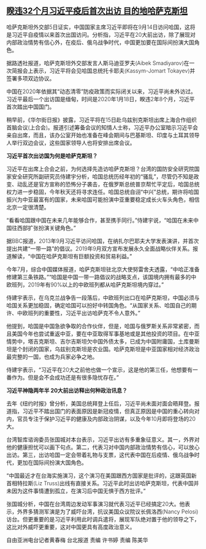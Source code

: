 <!--1662456880000-->
[睽违32个月习近平疫后首次出访 目的地哈萨克斯坦](https://www.rfa.org/mandarin/yataibaodao/junshiwaijiao/hcm1-09062022053423.html)
------

<p><span style="font-weight: 400;">哈萨克斯坦外交部</span><span style="font-weight: 300;">5</span><span style="font-weight: 400;">日证实，中国国家主席习近平即将在</span><span style="font-weight: 300;">9</span><span style="font-weight: 400;">月</span><span style="font-weight: 300;">14</span><span style="font-weight: 400;">日访问哈国，这将是习近平自疫情以来首次出国访问。分析指，习近平在</span><span style="font-weight: 300;">20</span><span style="font-weight: 400;">大前出访，除了展现对内部政治情势有信心外，在疫后、俄乌战争时代，中国更加要在国际间扮演大国角色。</span></p><p><span style="font-weight: 400;">据路透社报道，哈萨克斯坦外交部发言人斯马迪亚罗夫</span><span style="font-weight: 300;">(Aibek Smadiyarov)</span><span style="font-weight: 400;">在一次简报会上表示，习近平将会见哈国总统托卡耶夫</span><span style="font-weight: 300;">(Kassym-Jomart Tokayev)</span><span style="font-weight: 400;">并签署多项双边协议。</span></p><p><span style="font-weight: 400;">中国在</span><span style="font-weight: 300;">2020</span><span style="font-weight: 400;">年依据其</span><span style="font-weight: 400;">“</span><span style="font-weight: 400;">动态清零</span><span style="font-weight: 400;">”</span><span style="font-weight: 400;">防疫政策而实际闭关以来，习近平尚未外访过。习近平最后一个出访国是缅甸，时间是</span><span style="font-weight: 300;">2020</span><span style="font-weight: 400;">年</span><span style="font-weight: 300;">1</span><span style="font-weight: 400;">月</span><span style="font-weight: 300;">18</span><span style="font-weight: 400;">日，睽违</span><span style="font-weight: 300;">2</span><span style="font-weight: 400;">年</span><span style="font-weight: 300;">8</span><span style="font-weight: 400;">个月，习近平首次踏出中国国门。</span></p><p><span style="font-weight: 400;">稍早前，</span><span style="font-weight: 400;">《</span><span style="font-weight: 400;">华尔街日报</span><span style="font-weight: 400;">》</span><span style="font-weight: 400;">披露，习近平将在</span><span style="font-weight: 300;">15</span><span style="font-weight: 400;">日赴乌兹别克斯坦出席上海合作组织首脑会议</span><span style="font-weight: 300;">(</span><span style="font-weight: 400;">上合会</span><span style="font-weight: 300;">)</span><span style="font-weight: 400;">。报道引述筹备会议的知情人士称，习近平办公室暗示习近平会亲自出席，而且，该办公室开始也准备在峰会期间与巴基斯坦、印度与土耳其领导人举行双边会议，这些国家领导人也将安排出席会议。</span></p><p><strong>习近平首次出访国为何是哈萨克斯坦？</strong></p><p><span style="font-weight: 400;">习近平在出席上合会之前，为何选择先造访哈萨克斯坦？台湾的国防安全研究院国家安全研究所副研究员侍建宇分析，哈国总统历经年初的</span><span style="font-weight: 400;">“</span><span style="font-weight: 400;">骚乱</span><span style="font-weight: 400;">”</span><span style="font-weight: 400;">，尽管仍不知是政变、动乱还是官方宣称的恐怖分子袭击，在俄罗斯总统普京帮忙平定后，哈国总统权力进一步稳固，今年秋天还将寻求连任。哈国总统自诩</span><span style="font-weight: 400;">“</span><span style="font-weight: 400;">中兴</span><span style="font-weight: 400;">”</span><span style="font-weight: 400;">总统，期许将哈国振兴为中亚最富有的国家，未来哈国可能扮演中亚重要稳定成长火车头角色，相信北京一定很清楚。</span></p><p><span style="font-weight: 400;">“</span><span style="font-weight: 400;">看看哈国跟中国在未来几年能够合作，甚至携手同行。</span><span style="font-weight: 400;">”</span><span style="font-weight: 400;">侍建宇说，</span><span style="font-weight: 400;">“</span><span style="font-weight: 400;">哈国在未来中国往西部扩张扮演关键角色。</span><span style="font-weight: 400;">”</span></p><p><span style="font-weight: 400;">据</span><span style="font-weight: 300;">BBC</span><span style="font-weight: 400;">报道，</span><span style="font-weight: 300;">2013</span><span style="font-weight: 400;">年</span><span style="font-weight: 300;">9</span><span style="font-weight: 400;">月习近平访问哈国，在纳扎尔巴耶夫大学发表演讲，并首次提出共建</span><span style="font-weight: 400;">“</span><span style="font-weight: 400;">一带一路</span><span style="font-weight: 400;">”</span><span style="font-weight: 400;">的倡议。</span><span style="font-weight: 300;">2019</span><span style="font-weight: 400;">年</span><span style="font-weight: 300;">9</span><span style="font-weight: 400;">月双方宣布发展永久全面战略伙伴关系。报道解读，</span><span style="font-weight: 400;">“</span><span style="font-weight: 400;">中国在哈萨克斯坦有巨额投资和贸易利益。</span><span style="font-weight: 400;">”</span></p><p><span style="font-weight: 400;">今年</span><span style="font-weight: 300;">7</span><span style="font-weight: 400;">月，综合中国媒体报道，哈萨克斯坦驻北京大使努雷舍夫透露，</span><span style="font-weight: 400;">“</span><span style="font-weight: 400;">中哈正准备修建第三条铁路。</span><span style="font-weight: 400;">”“</span><span style="font-weight: 400;">哈国是中国一带一路倡议的战略支点，该国境内拥有最多的中欧班列，</span><span style="font-weight: 300;">2019</span><span style="font-weight: 400;">年有</span><span style="font-weight: 300;">90%</span><span style="font-weight: 400;">以上的中欧班列都从哈萨克斯坦境内穿过。</span><span style="font-weight: 400;">”</span></p><p><span style="font-weight: 400;">侍建宇表示，在乌克兰战争告一段落后，中欧班列出口在哈萨克斯坦，中国必须与哈国关系更加稳固，确定哈国可以扮好中转国角色。</span><span style="font-weight: 400;">“</span><span style="font-weight: 400;">从国家关系、哈国自己的期许、中欧班列的重要性，习近平出访哈萨克不令人意外。</span><span style="font-weight: 400;">”</span></p><p><span style="font-weight: 400;">他提到，哈国是中国急欲争取的合作伙伴，但是，哈国与俄罗斯关系非常紧密，而且美国今年也尝试重返中亚，要在中亚取得军事基地或是其他投资的项目。在中亚情势中，塔吉克斯坦、吉尔吉斯坦欠中国外债太多，已成为中国附庸国，土库曼斯坦是个封闭的国家，乌兹别克斯坦是农业国。哈萨克斯坦是中亚国家相对经济政治最完整的一国，也成为兵家必争之地。</span></p><p><span style="font-weight: 400;">侍建宇表示，</span><span style="font-weight: 400;">“</span><span style="font-weight: 400;">习近平在</span><span style="font-weight: 300;">20</span><span style="font-weight: 400;">大之前他也做一个宣示，这是他的第三任，他想要有一番作为。但是会不会成功还是有很多隐忧存在。</span><span style="font-weight: 400;">”</span></p><p><strong>习近平神隐两年半 20大前出访释出何种政治讯息？</strong></p><p><span style="font-weight: 400;">去年《纽约时报》曾分析，美国总统拜登上任后，习近平尚未面对面会晤拜登。报道指，习近平不踏出国门的表面原因是新冠疫情，但真正原因是中国的重心转向对内，官员专注于保护习近平的健康及内部政治阴谋，以及今年</span><span style="font-weight: 300;">10</span><span style="font-weight: 400;">月即将登场的</span><span style="font-weight: 300;">20</span><span style="font-weight: 400;">大。</span></p><p><span style="font-weight: 400;">台湾智库谘询委员张国城对本台表示，习近平出访有多重象征意义。其一，外界对他的健康担忧可以画下句点。第二，代表习对中国内部政治情势有信心，可以放心出访。第三，出访哈国一定会带着礼物与支票，这代表中国在后疫情、俄乌战争时代，更加在国际间扮演大国角色。</span></p><p><span style="font-weight: 400;">“</span><span style="font-weight: 400;">中国最近才在台海实施演习，这个演习在美国跟西方国家是批评的，这跟英国新首相特拉斯</span><span style="font-weight: 300;">(Liz Truss)</span><span style="font-weight: 400;">出线有直接关系。习近平此时出访哈萨克斯坦，代表中国并未因为这件事情遭到孤立，在演习后中国无惧于西方批评。</span><span style="font-weight: 400;">”</span></p><p><span style="font-weight: 400;">张国城分析，中国在台湾周边发动军事演习就代表习近平已经搞定</span><span style="font-weight: 300;">20</span><span style="font-weight: 400;">大。他表示，外界多猜测军演是为了威吓台湾，抗议美国众议院议长佩洛西</span><span style="font-weight: 300;">(Nancy Pelosi)</span><span style="font-weight: 400;">访台。但更重要的是习近平利用此时调兵遣将，展现军队绝对置于他的领导之下，这比对外威吓更重要，这对中国更具有高度政治意义。</span></p><p></p><p><span style="font-weight: 400;">自由亚洲电台记者黄春梅</span> <span style="font-weight: 400;">台北报道</span><span style="font-weight: 300;"> 责编 许书婷 责编 陈美华</span></p>
